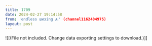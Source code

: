 ```yaml
---
title: 1709
date: 2024-02-27 19:14:58
from: 'endless шизing ⍼' (channel1162404975)
layout: post
---
```


![[(File not included. Change data exporting settings to download.)]]


